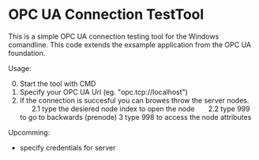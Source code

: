 # OPC UA Connection TestTool
This is a simple OPC UA connection testing tool for the Windows comandline.
This code extends the exsample application from the OPC UA foundation.

Usage:

0. Start the tool with CMD
1. Specify your OPC UA Url (eg. "opc.tcp://localhost")
2. if the connection is succesful you can browes throw the server nodes.<br>
&nbsp;&nbsp;&nbsp;&nbsp;&nbsp;&nbsp;2.1 type the desiered node index to open the node
&nbsp;&nbsp;&nbsp;&nbsp;&nbsp;&nbsp;2.2 type 999 to go to backwards (prenode)
3 type 998 to access the node attributes

Upcomming:

- specify credentials for server
